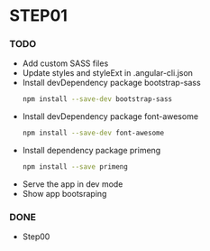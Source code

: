 # STEP01

### TODO 
- Add custom SASS files
- Update styles and styleExt in .angular-cli.json
- Install devDependency package bootstrap-sass 
    ```bash
    npm install --save-dev bootstrap-sass
    ```
- Install devDependency package font-awesome 
    ```bash
    npm install --save-dev font-awesome
    ```
- Install dependency package primeng 
    ```bash
    npm install --save primeng
    ```
- Serve the app in dev mode
- Show app bootsraping

### DONE 
- Step00

